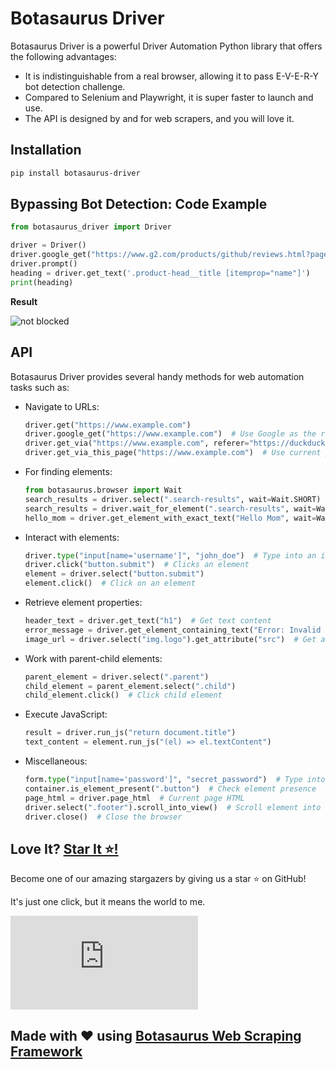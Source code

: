 # Botasaurus Driver

Botasaurus Driver is a powerful Driver Automation Python library that offers the following advantages:


- It is indistinguishable from a real browser, allowing it to pass E-V-E-R-Y bot detection challenge.
- Compared to Selenium and Playwright, it is super faster to launch and use.
- The API is designed by and for web scrapers, and you will love it.

## Installation
```bash
pip install botasaurus-driver
```

## Bypassing Bot Detection: Code Example

```python
from botasaurus_driver import Driver

driver = Driver()
driver.google_get("https://www.g2.com/products/github/reviews.html?page=5&product_id=github", bypass_cloudflare=True)
driver.prompt()
heading = driver.get_text('.product-head__title [itemprop="name"]')
print(heading)
```

**Result**

![not blocked](https://raw.githubusercontent.com/omkarcloud/botasaurus/master/images/botasurussuccesspage.png)

## API
Botasaurus Driver provides several handy methods for web automation tasks such as:

- Navigate to URLs:
  ```python
  driver.get("https://www.example.com")
  driver.google_get("https://www.example.com")  # Use Google as the referer [Recommended]
  driver.get_via("https://www.example.com", referer="https://duckduckgo.com/")  # Use custom referer
  driver.get_via_this_page("https://www.example.com")  # Use current page as referer
  ```

- For finding elements:
  ```python
  from botasaurus.browser import Wait
  search_results = driver.select(".search-results", wait=Wait.SHORT)  # Wait for up to 4 seconds for the element to be present, return None if not found
  search_results = driver.wait_for_element(".search-results", wait=Wait.LONG)  # Wait for up to 8 seconds for the element to be present, raise exception if not found
  hello_mom = driver.get_element_with_exact_text("Hello Mom", wait=Wait.VERY_LONG)  # Wait for up to 16 seconds for an element having the exact text "Hello Mom"
  ```

- Interact with elements:
  ```python
  driver.type("input[name='username']", "john_doe")  # Type into an input field
  driver.click("button.submit")  # Clicks an element
  element = driver.select("button.submit")
  element.click()  # Click on an element
  ```

- Retrieve element properties:
  ```python
  header_text = driver.get_text("h1")  # Get text content
  error_message = driver.get_element_containing_text("Error: Invalid input")
  image_url = driver.select("img.logo").get_attribute("src")  # Get attribute value
  ```

- Work with parent-child elements:
  ```python
  parent_element = driver.select(".parent")
  child_element = parent_element.select(".child")
  child_element.click()  # Click child element
  ```

- Execute JavaScript:
  ```python
  result = driver.run_js("return document.title")
  text_content = element.run_js("(el) => el.textContent")
  ```

- Miscellaneous:
  ```python
  form.type("input[name='password']", "secret_password")  # Type into a form field
  container.is_element_present(".button")  # Check element presence
  page_html = driver.page_html  # Current page HTML
  driver.select(".footer").scroll_into_view()  # Scroll element into view
  driver.close()  # Close the browser
  ```

## Love It? [Star It ⭐!](https://github.com/omkarcloud/botasaurus-driver)

Become one of our amazing stargazers by giving us a star ⭐ on GitHub!

It's just one click, but it means the world to me.

[![Stargazers for @omkarcloud/botasaurus-driver](https://bytecrank.com/nastyox/reporoster/php/stargazersSVG.php?user=omkarcloud&repo=botasaurus-driver)](https://github.com/omkarcloud/botasaurus-driver/stargazers)

## Made with ❤️ using [Botasaurus Web Scraping Framework](https://github.com/omkarcloud/botasaurus)
